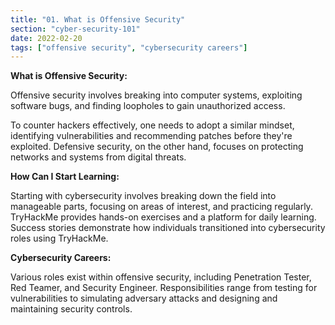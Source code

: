 ```yaml
---
title: "01. What is Offensive Security"
section: "cyber-security-101"
date: 2022-02-20
tags: ["offensive security", "cybersecurity careers"]
---
```


**What is Offensive Security:** 

Offensive security involves breaking into computer systems, exploiting software bugs, and finding loopholes to gain unauthorized access. 

To counter hackers effectively, one needs to adopt a similar mindset, identifying vulnerabilities and recommending patches before they're exploited. Defensive security, on the other hand, focuses on protecting networks and systems from digital threats.

**How Can I Start Learning:** 

Starting with cybersecurity involves breaking down the field into manageable parts, focusing on areas of interest, and practicing regularly. TryHackMe provides hands-on exercises and a platform for daily learning. Success stories demonstrate how individuals transitioned into cybersecurity roles using TryHackMe.

**Cybersecurity Careers:** 

Various roles exist within offensive security, including Penetration Tester, Red Teamer, and Security Engineer. Responsibilities range from testing for vulnerabilities to simulating adversary attacks and designing and maintaining security controls.